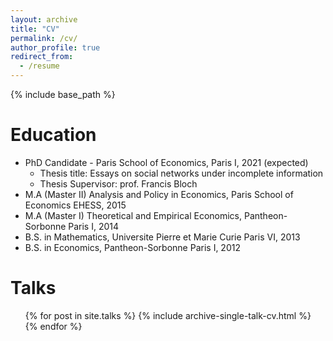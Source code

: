 ```yaml
---
layout: archive
title: "CV"
permalink: /cv/
author_profile: true
redirect_from:
  - /resume
---
```


{% include base_path %}

Education
======

* PhD Candidate - Paris School of Economics, Paris I, 2021 (expected)
  * Thesis title: Essays on social networks under incomplete information
  * Thesis Supervisor: prof. Francis Bloch
* M.A (Master II) Analysis and Policy in Economics, Paris School of Economics EHESS, 2015
* M.A (Master I) Theoretical and Empirical Economics, Pantheon-Sorbonne Paris I, 2014
* B.S. in Mathematics, Universite Pierre et Marie Curie Paris VI, 2013
* B.S. in Economics, Pantheon-Sorbonne Paris I, 2012

  
Talks
======
  <ul>{% for post in site.talks %}
    {% include archive-single-talk-cv.html %}
  {% endfor %}</ul>
  

